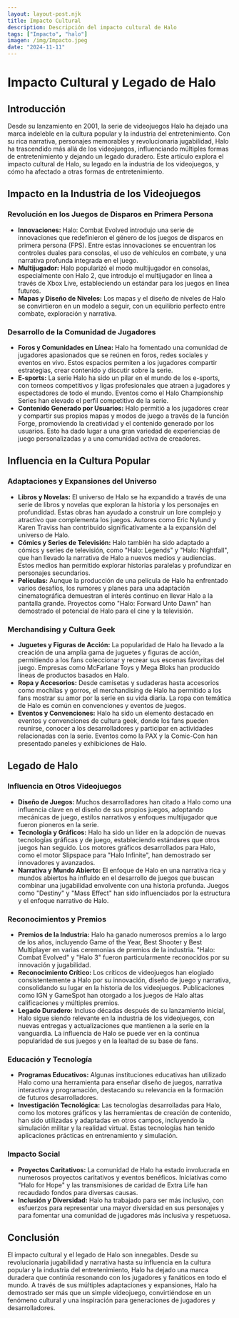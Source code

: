 ```yaml
---
layout: layout-post.njk
title: Impacto Cultural
description: Descripción del impacto cultural de Halo
tags: ["Impacto", "halo"]
imagen: /img/Impacto.jpeg
date: "2024-11-11"
---
```


# Impacto Cultural y Legado de Halo

## Introducción

Desde su lanzamiento en 2001, la serie de videojuegos Halo ha dejado una marca indeleble en la cultura popular y la industria del entretenimiento. Con su rica narrativa, personajes memorables y revolucionaria jugabilidad, Halo ha trascendido más allá de los videojuegos, influenciando múltiples formas de entretenimiento y dejando un legado duradero. Este artículo explora el impacto cultural de Halo, su legado en la industria de los videojuegos, y cómo ha afectado a otras formas de entretenimiento.

## Impacto en la Industria de los Videojuegos

### Revolución en los Juegos de Disparos en Primera Persona

- **Innovaciones:** Halo: Combat Evolved introdujo una serie de innovaciones que redefinieron el género de los juegos de disparos en primera persona (FPS). Entre estas innovaciones se encuentran los controles duales para consolas, el uso de vehículos en combate, y una narrativa profunda integrada en el juego.
- **Multijugador:** Halo popularizó el modo multijugador en consolas, especialmente con Halo 2, que introdujo el multijugador en línea a través de Xbox Live, estableciendo un estándar para los juegos en línea futuros.
- **Mapas y Diseño de Niveles:** Los mapas y el diseño de niveles de Halo se convirtieron en un modelo a seguir, con un equilibrio perfecto entre combate, exploración y narrativa.

### Desarrollo de la Comunidad de Jugadores

- **Foros y Comunidades en Línea:** Halo ha fomentado una comunidad de jugadores apasionados que se reúnen en foros, redes sociales y eventos en vivo. Estos espacios permiten a los jugadores compartir estrategias, crear contenido y discutir sobre la serie.
- **E-sports:** La serie Halo ha sido un pilar en el mundo de los e-sports, con torneos competitivos y ligas profesionales que atraen a jugadores y espectadores de todo el mundo. Eventos como el Halo Championship Series han elevado el perfil competitivo de la serie.
- **Contenido Generado por Usuarios:** Halo permitió a los jugadores crear y compartir sus propios mapas y modos de juego a través de la función Forge, promoviendo la creatividad y el contenido generado por los usuarios. Esto ha dado lugar a una gran variedad de experiencias de juego personalizadas y a una comunidad activa de creadores.

## Influencia en la Cultura Popular

### Adaptaciones y Expansiones del Universo

- **Libros y Novelas:** El universo de Halo se ha expandido a través de una serie de libros y novelas que exploran la historia y los personajes en profundidad. Estas obras han ayudado a construir un lore complejo y atractivo que complementa los juegos. Autores como Eric Nylund y Karen Traviss han contribuido significativamente a la expansión del universo de Halo.
- **Cómics y Series de Televisión:** Halo también ha sido adaptado a cómics y series de televisión, como "Halo: Legends" y "Halo: Nightfall", que han llevado la narrativa de Halo a nuevos medios y audiencias. Estos medios han permitido explorar historias paralelas y profundizar en personajes secundarios.
- **Películas:** Aunque la producción de una película de Halo ha enfrentado varios desafíos, los rumores y planes para una adaptación cinematográfica demuestran el interés continuo en llevar Halo a la pantalla grande. Proyectos como "Halo: Forward Unto Dawn" han demostrado el potencial de Halo para el cine y la televisión.

### Merchandising y Cultura Geek

- **Juguetes y Figuras de Acción:** La popularidad de Halo ha llevado a la creación de una amplia gama de juguetes y figuras de acción, permitiendo a los fans coleccionar y recrear sus escenas favoritas del juego. Empresas como McFarlane Toys y Mega Bloks han producido líneas de productos basados en Halo.
- **Ropa y Accesorios:** Desde camisetas y sudaderas hasta accesorios como mochilas y gorros, el merchandising de Halo ha permitido a los fans mostrar su amor por la serie en su vida diaria. La ropa con temática de Halo es común en convenciones y eventos de juegos.
- **Eventos y Convenciones:** Halo ha sido un elemento destacado en eventos y convenciones de cultura geek, donde los fans pueden reunirse, conocer a los desarrolladores y participar en actividades relacionadas con la serie. Eventos como la PAX y la Comic-Con han presentado paneles y exhibiciones de Halo.

## Legado de Halo

### Influencia en Otros Videojuegos

- **Diseño de Juegos:** Muchos desarrolladores han citado a Halo como una influencia clave en el diseño de sus propios juegos, adoptando mecánicas de juego, estilos narrativos y enfoques multijugador que fueron pioneros en la serie.
- **Tecnología y Gráficos:** Halo ha sido un líder en la adopción de nuevas tecnologías gráficas y de juego, estableciendo estándares que otros juegos han seguido. Los motores gráficos desarrollados para Halo, como el motor Slipspace para "Halo Infinite", han demostrado ser innovadores y avanzados.
- **Narrativa y Mundo Abierto:** El enfoque de Halo en una narrativa rica y mundos abiertos ha influido en el desarrollo de juegos que buscan combinar una jugabilidad envolvente con una historia profunda. Juegos como "Destiny" y "Mass Effect" han sido influenciados por la estructura y el enfoque narrativo de Halo.

### Reconocimientos y Premios

- **Premios de la Industria:** Halo ha ganado numerosos premios a lo largo de los años, incluyendo Game of the Year, Best Shooter y Best Multiplayer en varias ceremonias de premios de la industria. "Halo: Combat Evolved" y "Halo 3" fueron particularmente reconocidos por su innovación y jugabilidad.
- **Reconocimiento Crítico:** Los críticos de videojuegos han elogiado consistentemente a Halo por su innovación, diseño de juego y narrativa, consolidando su lugar en la historia de los videojuegos. Publicaciones como IGN y GameSpot han otorgado a los juegos de Halo altas calificaciones y múltiples premios.
- **Legado Duradero:** Incluso décadas después de su lanzamiento inicial, Halo sigue siendo relevante en la industria de los videojuegos, con nuevas entregas y actualizaciones que mantienen a la serie en la vanguardia. La influencia de Halo se puede ver en la continua popularidad de sus juegos y en la lealtad de su base de fans.

### Educación y Tecnología

- **Programas Educativos:** Algunas instituciones educativas han utilizado Halo como una herramienta para enseñar diseño de juegos, narrativa interactiva y programación, destacando su relevancia en la formación de futuros desarrolladores.
- **Investigación Tecnológica:** Las tecnologías desarrolladas para Halo, como los motores gráficos y las herramientas de creación de contenido, han sido utilizadas y adaptadas en otros campos, incluyendo la simulación militar y la realidad virtual. Estas tecnologías han tenido aplicaciones prácticas en entrenamiento y simulación.

### Impacto Social

- **Proyectos Caritativos:** La comunidad de Halo ha estado involucrada en numerosos proyectos caritativos y eventos benéficos. Iniciativas como "Halo for Hope" y las transmisiones de caridad de Extra Life han recaudado fondos para diversas causas.
- **Inclusión y Diversidad:** Halo ha trabajado para ser más inclusivo, con esfuerzos para representar una mayor diversidad en sus personajes y para fomentar una comunidad de jugadores más inclusiva y respetuosa.

## Conclusión

El impacto cultural y el legado de Halo son innegables. Desde su revolucionaria jugabilidad y narrativa hasta su influencia en la cultura popular y la industria del entretenimiento, Halo ha dejado una marca duradera que continúa resonando con los jugadores y fanáticos en todo el mundo. A través de sus múltiples adaptaciones y expansiones, Halo ha demostrado ser más que un simple videojuego, convirtiéndose en un fenómeno cultural y una inspiración para generaciones de jugadores y desarrolladores.
